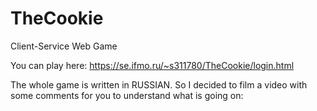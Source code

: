 # TheCookie
Client-Service Web Game

You can play here: https://se.ifmo.ru/~s311780/TheCookie/login.html

The whole game is written in RUSSIAN. So I decided to film a video with some comments for you to understand what is going on:
